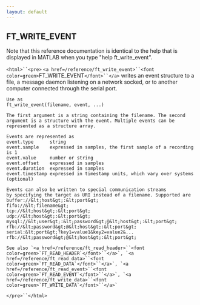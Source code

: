 ```yaml
---
layout: default
---
```


##  FT_WRITE_EVENT

Note that this reference documentation is identical to the help that is displayed in MATLAB when you type "help ft_write_event".

`<html>``<pre>`
    `<a href=/reference/ft_write_event>``<font color=green>`FT_WRITE_EVENT`</font>``</a>` writes an event structure to a file, a message daemon
    listening on a network socked, or to another computer connected through
    the serial port.
 
    Use as
    ft_write_event(filename, event, ...)
 
    The first argument is a string containing the filename. The second
    argument is a structure with the event. Multiple events can be
    represented as a structure array.
 
    Events are represented as
    event.type      string
    event.sample    expressed in samples, the first sample of a recording is 1
    event.value     number or string
    event.offset    expressed in samples
    event.duration  expressed in samples
    event.timestamp expressed in timestamp units, which vary over systems (optional)
 
    Events can also be written to special communication streams
    by specifying the target as URI instead of a filename. Supported are
    buffer://&lt;host&gt;:&lt;port&gt;
    fifo://&lt;filename&gt;
    tcp://&lt;host&gt;:&lt;port&gt;
    udp://&lt;host&gt;:&lt;port&gt;
    mysql://&lt;user&gt;:&lt;password&gt;@&lt;host&gt;:&lt;port&gt;
    rfb://&lt;password&gt;@&lt;host&gt;:&lt;port&gt;
    serial:&lt;port&gt;?key1=value1&key2=value2&...
    rfb://&lt;password&gt;@&lt;host&gt;:&lt;port&gt;
 
    See also `<a href=/reference/ft_read_header>``<font color=green>`FT_READ_HEADER`</font>``</a>`, `<a href=/reference/ft_read_data>``<font color=green>`FT_READ_DATA`</font>``</a>`, `<a href=/reference/ft_read_event>``<font color=green>`FT_READ_EVENT`</font>``</a>`, `<a href=/reference/ft_write_data>``<font color=green>`FT_WRITE_DATA`</font>``</a>`
`</pre>``</html>`

